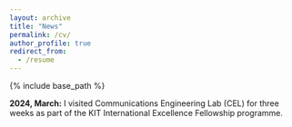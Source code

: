 ```yaml
---
layout: archive
title: "News"
permalink: /cv/
author_profile: true
redirect_from:
  - /resume
---
```


{% include base_path %}

**2024, March:** I visited Communications Engineering Lab (CEL) for three weeks as part of the KIT International Excellence Fellowship programme.
